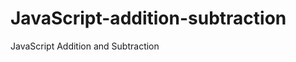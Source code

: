 # JavaScript-addition-subtraction
JavaScript Addition and Subtraction
<body>
		<p id="demo"></p>
	<script>
		var num1= 20;
		var num2= 10;
		var sum, sub;
		   sum = num1+ num2;
		document.getElementById("demo").innerHTML= ("Addition:" +sum+"<br>");
		/*sub= num1-num2;
		document.getElementById("demo").innerHTML= ("subtraction :" +sub);*/
	</script>
